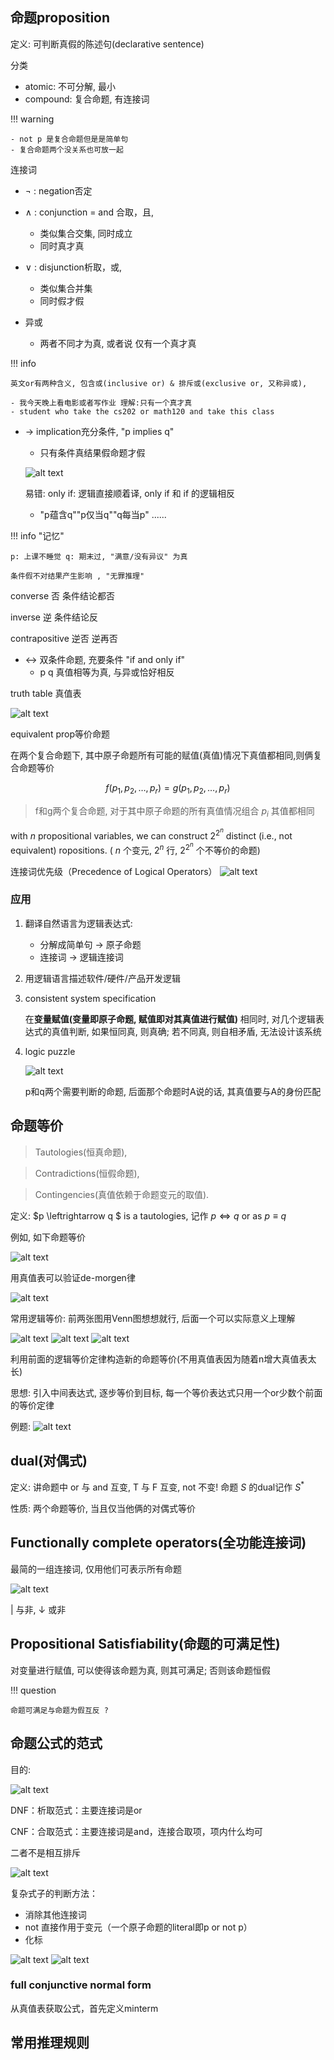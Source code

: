## 命题proposition

定义: 可判断真假的陈述句(declarative sentence)

分类

- atomic: 不可分解, 最小
- compound: 复合命题,  有连接词

!!! warning

    - not p 是复合命题但是是简单句
    - 复合命题两个没关系也可放一起

连接词

- $\neg$ : negation否定
- $\wedge$ : conjunction = and 合取，且, 
    - 类似集合交集, 同时成立
    - 同时真才真
- $\vee$ : disjunction析取，或, 
    - 类似集合并集
    - 同时假才假

- 异或
    - 两者不同才为真, 或者说 仅有一个真才真

!!! info 

    英文or有两种含义, 包含或(inclusive or) & 排斥或(exclusive or, 又称异或), 

    - 我今天晚上看电影或者写作业 理解:只有一个真才真
    - student who take the cs202 or math120 and take this class

- $\rightarrow$	implication充分条件, "p implies q"
    - 只有条件真结果假命题才假

    ![alt text](./res/image/image.png)

    易错: only if: 逻辑直接顺着译, only if 和 if 的逻辑相反

    - "p蕴含q""p仅当q""q每当p" ......

!!! info "记忆"

    p: 上课不睡觉 q: 期末过, "满意/没有异议" 为真

    条件假不对结果产生影响 , "无罪推理"

converse 否 条件结论都否

inverse 逆 条件结论反

contrapositive 逆否 逆再否


- $\leftrightarrow$	双条件命题, 充要条件 "if and only if"
    - p q 真值相等为真, 与异或恰好相反

truth table 真值表

![alt text](./res/image/image-1.png)

equivalent prop等价命题

在两个复合命题下, 其中原子命题所有可能的赋值(真值)情况下真值都相同,则俩复合命题等价

$$ f(p_1, p_2, \dots, p_r) = g(p_1, p_2, \dots, p_r)$$ 

> f和g两个复合命题, 对于其中原子命题的所有真值情况组合 $p_i$ 其值都相同

with $n$ propositional variables, we can construct $2^{2^n}$ distinct (i.e., not equivalent) ropositions. 
( $n$ 个变元, $2^n$ 行, $2^{2^n}$ 个不等价的命题)

连接词优先级（Precedence of Logical Operators）
![alt text](image.png)

### 应用

1. 翻译自然语言为逻辑表达式: 

    - 分解成简单句 -> 原子命题
    - 连接词 -> 逻辑连接词

2. 用逻辑语言描述软件/硬件/产品开发逻辑

3. consistent system specification

    在**变量赋值(变量即原子命题, 赋值即对其真值进行赋值)** 相同时, 对几个逻辑表达式的真值判断, 如果恒同真, 则真确; 若不同真, 则自相矛盾, 无法设计该系统

4. logic puzzle

    ![alt text](image-2.png)

    p和q两个需要判断的命题, 后面那个命题时A说的话, 其真值要与A的身份匹配


## 命题等价

> Tautologies(恒真命题), 

> Contradictions(恒假命题), 

> Contingencies(真值依赖于命题变元的取值).

定义: $p \leftrightarrow q $ is a tautologies, 记作 $p⇔q$   or as $p≡q$

例如, 如下命题等价

![alt text](image-3.png)

用真值表可以验证de-morgen律

![alt text](image-4.png)

常用逻辑等价: 前两张图用Venn图想想就行, 后面一个可以实际意义上理解

![alt text](image-5.png)
![alt text](image-6.png)
![alt text](image-7.png)

利用前面的逻辑等价定律构造新的命题等价(不用真值表因为随着n增大真值表太长)

思想: 引入中间表达式, 逐步等价到目标, 每一个等价表达式只用一个or少数个前面的等价定律

例题: 
![alt text](image-8.png)

## dual(对偶式)

定义: 讲命题中 or 与 and 互变, T 与 F 互变, not 不变! 命题 $S$ 的dual记作 $S^*$

性质: 两个命题等价, 当且仅当他俩的对偶式等价

## Functionally complete operators(全功能连接词)

最简的一组连接词, 仅用他们可表示所有命题

![alt text](image-9.png)

$|$ 与非, $\downarrow$ 或非 

## Propositional Satisfiability(命题的可满足性)

对变量进行赋值, 可以使得该命题为真, 则其可满足; 否则该命题恒假

!!! question

    命题可满足与命题为假互反 ?

## 命题公式的范式

目的: 

![alt text](image-10.png)

DNF：析取范式：主要连接词是or

CNF：合取范式：主要连接词是and，连接合取项，项内什么均可

二者不是相互排斥

![alt text](image-11.png)

复杂式子的判断方法：

- 消除其他连接词
- not 直接作用于变元（一个原子命题的literal即p or not p）
- 化标

![alt text](image-12.png)
![alt text](image-13.png)

### full conjunctive normal form

从真值表获取公式，首先定义minterm

## 常用推理规则


